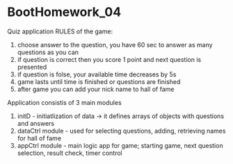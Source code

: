 # BootHomework_04
 Quiz application
RULES of the game:
1. choose answer to the question, you have 60 sec to answer as many questions as you can
2. if question is correct then you score 1 point and next question is presented
3. if question is folse, your available time decreases by 5s
4. game lasts until time is finished or questions are finished
5. after game you can add your nick name to hall of fame


Application consistis of 3 main modules

1. initD - initiatlization of data -> it defines arrays of objects with questions and answers
2. dataCtrl module - used for selecting questions, adding, retrieving names for hall of fame
3. appCtrl module - main logic app for game; starting game, next question selection, result check, timer control

